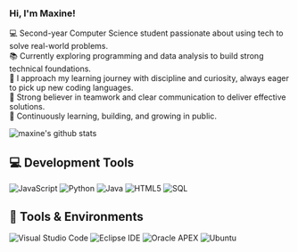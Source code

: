 ### Hi, I'm Maxine!

💻 Second-year Computer Science student passionate about using tech to solve real-world problems.<br/>
📚 Currently exploring programming and data analysis to build strong technical foundations.<br/>
🧠 I approach my learning journey with discipline and curiosity, always eager to pick up new coding languages.<br/>
🤝 Strong believer in teamwork and clear communication to deliver effective solutions.<br/>
🌱 Continuously learning, building, and growing in public.

<!-- GitHub stats from https://github.com/anuraghazra/github-readme-stats -->
![maxine's github stats](https://github-readme-stats.vercel.app/api?username=Maxine&count_private=true&show_icons=true&theme=radical&hide_rank=false)

## 💻  Development Tools

<!-- Programming Languages -->
![JavaScript](https://img.shields.io/badge/JavaScript-F7DF1E?style=for-the-badge&logo=javascript&logoColor=black)
![Python](https://img.shields.io/badge/Python-3776AB?style=for-the-badge&logo=python&logoColor=white)
![Java](https://img.shields.io/badge/Java-ED8B00?style=for-the-badge&logo=java&logoColor=white)
![HTML5](https://img.shields.io/badge/HTML5-E34F26?style=for-the-badge&logo=html5&logoColor=white)
![SQL](https://img.shields.io/badge/SQL-336791?style=for-the-badge&logo=postgresql&logoColor=white)

## 🧰 Tools & Environments
![Visual Studio Code](https://img.shields.io/badge/VS%20Code-007ACC?style=for-the-badge&logo=visual-studio-code&logoColor=white)
![Eclipse IDE](https://img.shields.io/badge/Eclipse-2C2255?style=for-the-badge&logo=eclipse&logoColor=white)
![Oracle APEX](https://img.shields.io/badge/Oracle%20APEX-F80000?style=for-the-badge&logo=oracle&logoColor=white)
![Ubuntu](https://img.shields.io/badge/Ubuntu-E95420?style=for-the-badge&logo=ubuntu&logoColor=white)
